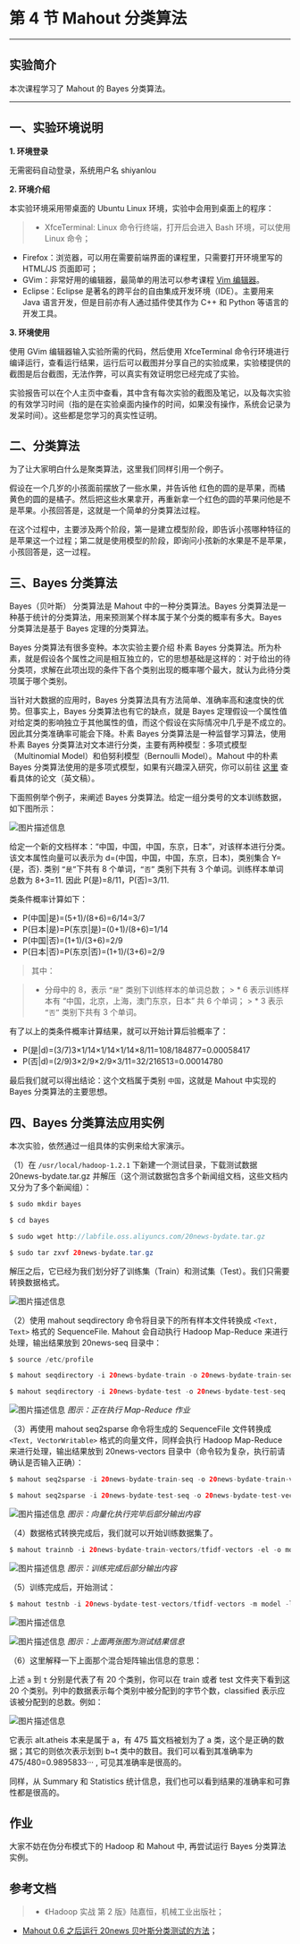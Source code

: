 # 第 4 节 Mahout 分类算法

* * *

## 实验简介

本次课程学习了 Mahout 的 Bayes 分类算法。

* * *

## 一、实验环境说明

**1\. 环境登录**

无需密码自动登录，系统用户名 shiyanlou

**2\. 环境介绍**

本实验环境采用带桌面的 Ubuntu Linux 环境，实验中会用到桌面上的程序：

> * XfceTerminal: Linux 命令行终端，打开后会进入 Bash 环境，可以使用 Linux 命令；

*   Firefox：浏览器，可以用在需要前端界面的课程里，只需要打开环境里写的 HTML/JS 页面即可；
*   GVim：非常好用的编辑器，最简单的用法可以参考课程 [Vim 编辑器](http://www.shiyanlou.com/courses/2)。
*   Eclipse：Eclipse 是著名的跨平台的自由集成开发环境（IDE）。主要用来 Java 语言开发，但是目前亦有人通过插件使其作为 C++ 和 Python 等语言的开发工具。

**3\. 环境使用**

使用 GVim 编辑器输入实验所需的代码，然后使用 XfceTerminal 命令行环境进行编译运行，查看运行结果，运行后可以截图并分享自己的实验成果，实验楼提供的截图是后台截图，无法作弊，可以真实有效证明您已经完成了实验。

实验报告可以在个人主页中查看，其中含有每次实验的截图及笔记，以及每次实验的有效学习时间（指的是在实验桌面内操作的时间，如果没有操作，系统会记录为发呆时间）。这些都是您学习的真实性证明。

## 二、分类算法

为了让大家明白什么是聚类算法，这里我们同样引用一个例子。

假设在一个几岁的小孩面前摆放了一些水果，并告诉他 红色的圆的是苹果，而橘黄色的圆的是橘子。然后把这些水果拿开，再重新拿一个红色的圆的苹果问他是不是苹果。小孩回答是，这就是一个简单的分类算法过程。

在这个过程中，主要涉及两个阶段，第一是建立模型阶段，即告诉小孩哪种特征的是苹果这一个过程；第二就是使用模型的阶段，即询问小孩新的水果是不是苹果，小孩回答是，这一过程。

## 三、Bayes 分类算法

Bayes（贝叶斯） 分类算法是 Mahout 中的一种分类算法。Bayes 分类算法是一种基于统计的分类算法，用来预测某个样本属于某个分类的概率有多大。Bayes 分类算法是基于 Bayes 定理的分类算法。

Bayes 分类算法有很多变种。本次实验主要介绍 朴素 Bayes 分类算法。所为朴素，就是假设各个属性之间是相互独立的，它的思想基础是这样的：对于给出的待分类项，求解在此项出现的条件下各个类别出现的概率哪个最大，就认为此待分类项属于哪个类别。

当针对大数据的应用时，Bayes 分类算法具有方法简单、准确率高和速度快的优势。但事实上，Bayes 分类算法也有它的缺点，就是 Bayes 定理假设一个属性值对给定类的影响独立于其他属性的值，而这个假设在实际情况中几乎是不成立的。因此其分类准确率可能会下降。朴素 Bayes 分类算法是一种监督学习算法，使用朴素 Bayes 分类算法对文本进行分类，主要有两种模型：多项式模型（Multinomial Model）和伯努利模型（Bernoulli Model）。Mahout 中的朴素 Bayes 分类算法使用的是多项式模型，如果有兴趣深入研究，你可以前往 [这里](http://people.csail.mit.edu/jrennie/papers/icml03-nb.pdf) 查看具体的论文（英文稿）。

下面照例举个例子，来阐述 Bayes 分类算法。给定一组分类号的文本训练数据，如下图所示：

![图片描述信息](img/88fc21fc84b640f38943ebed321fc130.jpg)

给定一个新的文档样本：“中国，中国，中国，东京，日本”，对该样本进行分类。该文本属性向量可以表示为 d=(中国，中国，中国，东京，日本)，类别集合 Y={是，否}. 类别 `“是”`下共有 8 个单词，`“否”` 类别下共有 3 个单词。训练样本单词总数为 8+3=11\. 因此 P(是)=8/11，P(否)=3/11.

类条件概率计算如下：

*   P(中国|是)=(5+1)/(8+6)=6/14=3/7
*   P(日本|是)=P(东京|是)=(0+1)/(8+6)=1/14
*   P(中国|否)=(1+1)/(3+6)=2/9
*   P(日本|否)=P(东京|否)=(1+1)/(3+6)=2/9

> 其中：

> * 分母中的 8，表示 `“是”` 类别下训练样本的单词总数； > * 6 表示训练样本有 “中国，北京，上海，澳门东京，日本” 共 6 个单词； > * 3 表示 `“否”` 类别下共有 3 个单词。

有了以上的类条件概率计算结果，就可以开始计算后验概率了：

*   P(是|d)=(3/7)3×1/14×1/14×1/14×8/11=108/184877=0.00058417
*   P(否|d)=(2/9)3×2/9×2/9×3/11=32/216513=0.00014780

最后我们就可以得出结论：这个文档属于类别 `中国`，这就是 Mahout 中实现的 Bayes 分类算法的主要思想。

## 四、Bayes 分类算法应用实例

本次实验，依然通过一组具体的实例来给大家演示。

（1）在 `/usr/local/hadoop-1.2.1` 下新建一个测试目录，下载测试数据 20news-bydate.tar.gz 并解压（这个测试数据包含多个新闻组文档，这些文档内又分为了多个新闻组）：

```java
$ sudo mkdir bayes

$ cd bayes

$ sudo wget http://labfile.oss.aliyuncs.com/20news-bydate.tar.gz

$ sudo tar zxvf 20news-bydate.tar.gz 
```

解压之后，它已经为我们划分好了训练集（Train）和测试集（Test）。我们只需要转换数据格式。

![图片描述信息](img/4ccf5b800335b6c30a9917d23fd45ad9.jpg)

（2）使用 mahout seqdirectory 命令将目录下的所有样本文件转换成 `<Text, Text>` 格式的 SequenceFile. Mahout 会自动执行 Hadoop Map-Reduce 来进行处理，输出结果放到 20news-seq 目录中：

```java
$ source /etc/profile

$ mahout seqdirectory -i 20news-bydate-train -o 20news-bydate-train-seq

$ mahout seqdirectory -i 20news-bydate-test -o 20news-bydate-test-seq 
```

![图片描述信息](img/93cc85dc2e2d6ed202e0f68497ebeae8.jpg) *图示：正在执行 Map-Reduce 作业*

（3）再使用 mahout seq2sparse 命令将生成的 SequenceFile 文件转换成 `<Text, VectorWritable>` 格式的向量文件，同样会执行 Hadoop Map-Reduce 来进行处理，输出结果放到 20news-vectors 目录中（命令较为复杂，执行前请确认是否输入正确）：

```java
$ mahout seq2sparse -i 20news-bydate-train-seq -o 20news-bydate-train-vectors -lnorm -nv -wt tfidf

$ mahout seq2sparse -i 20news-bydate-test-seq -o 20news-bydate-test-vectors -lnorm -nv -wt tfidf 
```

![图片描述信息](img/fe66931d84df9cad0706810b984595d4.jpg) *图示：向量化执行完毕后部分输出内容*

（4）数据格式转换完成后，我们就可以开始训练数据集了。

```java
$ mahout trainnb -i 20news-bydate-train-vectors/tfidf-vectors -el -o model -li labelindex -ow 
```

![图片描述信息](img/11bf6ff57bbb45a7daf4f748f3cdc658.jpg) *图示：训练完成后部分输出内容*

（5）训练完成后，开始测试：

```java
$ mahout testnb -i 20news-bydate-test-vectors/tfidf-vectors -m model -l labelindex -ow -o test-relust -c 
```

![图片描述信息](img/3fa6cc4e6257ea0953a163c0b394c0ac.jpg)

![图片描述信息](img/86cb41f7cc9ecd8610bf4f55ee960372.jpg) *图示：上面两张图为测试结果信息*

（6）这里解释一下上面那个混合矩阵输出信息的意思：

上述 `a` 到 `t` 分别是代表了有 20 个类别，你可以在 train 或者 test 文件夹下看到这 20 个类别。列中的数据表示每个类别中被分配到的字节个数，classified 表示应该被分配到的总数。例如：

![图片描述信息](img/2bf516dc291131d738526c45810d03df.jpg)

它表示 alt.atheis 本来是属于 a，有 475 篇文档被划为了 a 类，这个是正确的数据；其它的则依次表示划到 b~t 类中的数目。我们可以看到其准确率为 475/480=0.9895833··· , 可见其准确率是很高的。

同样，从 Summary 和 Statistics 统计信息，我们也可以看到结果的准确率和可靠性都是很高的。

## 作业

大家不妨在伪分布模式下的 Hadoop 和 Mahout 中, 再尝试运行 Bayes 分类算法实例。

## 参考文档

> * 《Hadoop 实战 第 2 版》陆嘉恒，机械工业出版社；

*   [Mahout 0.6 之后运行 20news 贝叶斯分类测试的方法](http://f.dataguru.cn/thread-381700-1-1.html)；